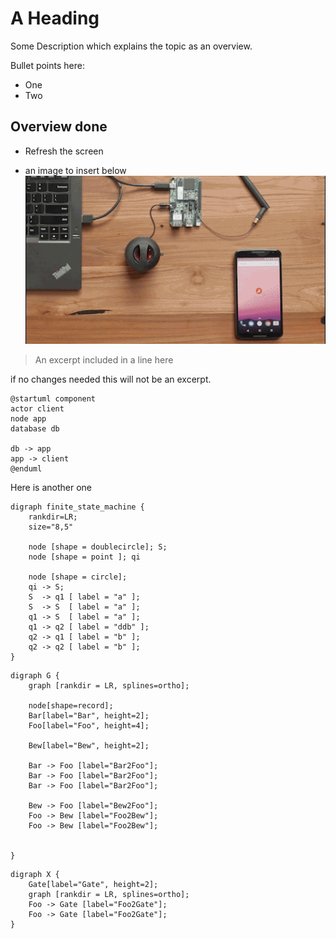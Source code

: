 # A Heading

Some Description which explains the topic as an overview.

Bullet points here:
* One
* Two

## Overview done

* Refresh the screen

* an image to insert below ![image](demo1.gif)

> An excerpt included in a line here

if no changes needed this will not be an excerpt.

```plantuml
@startuml component
actor client
node app
database db

db -> app
app -> client
@enduml
```
Here is another one

```graphviz
digraph finite_state_machine {
    rankdir=LR;
    size="8,5"

    node [shape = doublecircle]; S;
    node [shape = point ]; qi

    node [shape = circle];
    qi -> S;
    S  -> q1 [ label = "a" ];
    S  -> S  [ label = "a" ];
    q1 -> S  [ label = "a" ];
    q1 -> q2 [ label = "ddb" ];
    q2 -> q1 [ label = "b" ];
    q2 -> q2 [ label = "b" ];
}
```


```graphviz
digraph G {
    graph [rankdir = LR, splines=ortho];

    node[shape=record];
    Bar[label="Bar", height=2];
    Foo[label="Foo", height=4];

    Bew[label="Bew", height=2];

    Bar -> Foo [label="Bar2Foo"];
    Bar -> Foo [label="Bar2Foo"];
    Bar -> Foo [label="Bar2Foo"];

    Bew -> Foo [label="Bew2Foo"];
    Foo -> Bew [label="Foo2Bew"];
    Foo -> Bew [label="Foo2Bew"];
    

}
```

```graphviz
digraph X {
    Gate[label="Gate", height=2];
    graph [rankdir = LR, splines=ortho];
    Foo -> Gate [label="Foo2Gate"];
    Foo -> Gate [label="Foo2Gate"];
}

```
